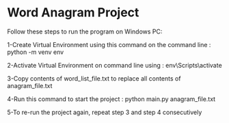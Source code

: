# Word Anagram Project

Follow these steps to run the program on Windows PC:

1-Create Virtual Environment using this command on the command line : python -m venv env

2-Activate Virtual Environment on command line using : env\Scripts\activate

3-Copy contents of word_list_file.txt to replace all contents of anagram_file.txt

4-Run this command to start the project : python main.py anagram_file.txt

5-To re-run the project again, repeat step 3 and step 4 consecutively
